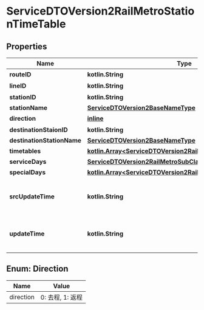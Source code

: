 
# ServiceDTOVersion2RailMetroStationTimeTable

## Properties
Name | Type | Description | Notes
------------ | ------------- | ------------- | -------------
**routeID** | **kotlin.String** | 營運路線代碼 |  [optional]
**lineID** | **kotlin.String** | 路線代碼 | 
**stationID** | **kotlin.String** | 車站代碼 | 
**stationName** | [**ServiceDTOVersion2BaseNameType**](ServiceDTOVersion2BaseNameType.md) |  | 
**direction** | [**inline**](#DirectionEnum) | 營運路線方向描述 |  [optional]
**destinationStaionID** | **kotlin.String** | 目的站車站代號 | 
**destinationStationName** | [**ServiceDTOVersion2BaseNameType**](ServiceDTOVersion2BaseNameType.md) |  | 
**timetables** | [**kotlin.Array&lt;ServiceDTOVersion2RailMetroSubClassTimetable&gt;**](ServiceDTOVersion2RailMetroSubClassTimetable.md) | 車站發車時刻資訊 | 
**serviceDays** | [**ServiceDTOVersion2RailMetroSubClassServiceDays**](ServiceDTOVersion2RailMetroSubClassServiceDays.md) |  | 
**specialDays** | [**kotlin.Array&lt;ServiceDTOVersion2RailMetroSubClassSpecialDay&gt;**](ServiceDTOVersion2RailMetroSubClassSpecialDay.md) | 特定日期 |  [optional]
**srcUpdateTime** | **kotlin.String** | 來源端平台資料更新時間(ISO8601格式:yyyy-MM-ddTHH:mm:sszzz) | 
**updateTime** | **kotlin.String** | 本平台資料更新時間(ISO8601格式:yyyy-MM-ddTHH:mm:sszzz) | 


<a name="DirectionEnum"></a>
## Enum: Direction
Name | Value
---- | -----
direction | 0: 去程, 1: 返程



